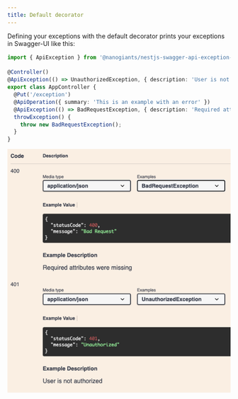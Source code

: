 ```yaml
---
title: Default decorator
---
```


Defining your exceptions with the default decorator prints your exceptions in Swagger-UI like this:

```typescript
import { ApiException } from '@nanogiants/nestjs-swagger-api-exception-decorator';

@Controller()
@ApiException(() => UnauthorizedException, { description: 'User is not authorized' })
export class AppController {
  @Put('/exception')
  @ApiOperation({ summary: 'This is an example with an error' })
  @ApiException(() => BadRequestException, { description: 'Required attributes were missing' })
  throwException() {
    throw new BadRequestException();
  }
}
```

![Default decorator screenshot example](../../../static/img/decorator.png)

